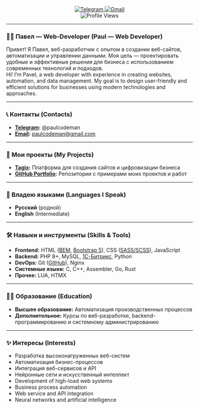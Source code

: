 <div id="badges" align="center">
  <a href="https://t.me/paulcodeman" target="_blank">
    <img src="https://img.shields.io/badge/Telegram-blue?style=for-the-badge&logo=telegram&logoColor=white" alt="Telegram">
  </a>
  <a href="mailto:paulcodeman@gmail.com">
    <img src="https://img.shields.io/badge/Gmail-red?style=for-the-badge&logo=gmail&logoColor=white" alt="Gmail">
  </a>
</div>
<div id="stats" align="center">
  <img src="https://komarev.com/ghpvc/?username=paulcodeman&style=flat-square&color=blue" alt="Profile Views">
</div>

---

### :man_technologist: Павел — Web-Developer (Paul — Web Developer)  

Привет! Я Павел, веб-разработчик с опытом в создании веб-сайтов, автоматизации и управлении данными. Моя цель — проектировать удобные и эффективные решения для бизнеса с использованием современных технологий и подходов.  
Hi! I’m Pavel, a web developer with experience in creating websites, automation, and data management. My goal is to design user-friendly and efficient solutions for businesses using modern technologies and approaches.

---

### :telephone_receiver: Контакты (Contacts)

- **[Telegram](https://t.me/paulcodeman):** @paulcodeman  
- **[Email](mailto:paulcodeman@gmail.com):** paulcodeman@gmail.com  

---

### :briefcase: Мои проекты (My Projects)

- **[Tagix](https://tagix.tech/):** Платформа для создания сайтов и цифровизации бизнеса  
- **[GitHub Portfolio](https://github.com/paulcodeman?tab=repositories):** Репозитории с примерами моих проектов и работ  

---

### :book: Владею языками (Languages I Speak) 

- **Русский** (родной)  
- **English** (Intermediate)  

---

### :hammer_and_wrench: Навыки и инструменты (Skills & Tools)

- **Frontend:** HTML ([BEM](https://ru.bem.info/), [Bootstrap 5](https://getbootstrap.com/)), CSS ([SASS/SCSS](https://sass-scss.ru/)), JavaScript  
- **Backend:** PHP 8+, MySQL, [1С-Битрикс](https://www.1c-bitrix.ru/), Python  
- **DevOps:** Git ([GitHub](https://github.com/)), Nginx  
- **Системные языки:** C, C++, Assembler, Go, Rust  
- **Прочее:** LUA, HTMX  

---

### :man_student: Образование (Education)

- **Высшее образование:** Автоматизация производственных процессов  
- **Дополнительное:** Курсы по веб-разработке, backend-программированию и системному администрированию  

---

### :sparkles: Интересы (Interests)

- Разработка высоконагруженных веб-систем  
- Автоматизация бизнес-процессов  
- Интеграция веб-сервисов и API  
- Нейронные сети и искусственный интеллект  
- Development of high-load web systems  
- Business process automation  
- Web service and API integration  
- Neural networks and artificial intelligence  
